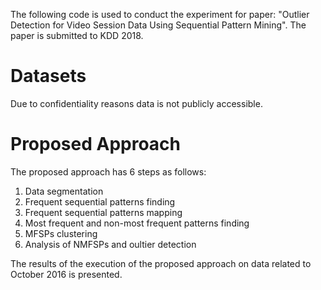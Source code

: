 The following code is used to conduct the experiment for paper: "Outlier Detection for Video Session Data Using Sequential Pattern Mining". The paper is submitted to KDD 2018.

# Datasets
Due to confidentiality reasons data is not publicly accessible.

# Proposed Approach

The proposed approach has 6 steps as follows:
1. Data segmentation
2. Frequent sequential patterns finding
3. Frequent sequential patterns mapping
4. Most frequent and non-most frequent patterns finding
5. MFSPs clustering
6. Analysis of NMFSPs and oultier detection

The results of the execution of the proposed approach on data related to October 2016 is presented.
